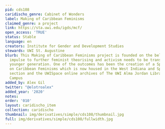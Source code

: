 ```yaml
---
pid: cds108
caridischo_genre: Cabinet of Wonders
label: Making of Caribbean Feminisms
claimed_genre: a project
link: https://sta.uwi.edu/igds/mcf/
open_access: 'TRUE'
status: Stable
language: en
creators: Institute for Gender and Development Studies
stewards: UWI St. Augustine
blurb: This Making of Caribbean Feminisms project is founded on the belief that the
  impulse to further feminist theorising and activism needs to be transmitted to a
  younger generation. One of the outcomes has been the creation of a Special Collection
  on Caribbean Feminisms which is now housed in the West Indiana and Special Collections
  section and the UWISpace online archives of The UWI Alma Jordan Library, St. Augustine
  Campus
added_by: Alex Gil
twitter: "@elotroalex"
added_year: '2020'
notes: 
order: '010'
layout: caridischo_item
collection: caridischo
thumbnail: img/derivatives/simple/cds108/thumbnail.jpg
full: img/derivatives/simple/cds108/fullwidth.jpg
---
```

